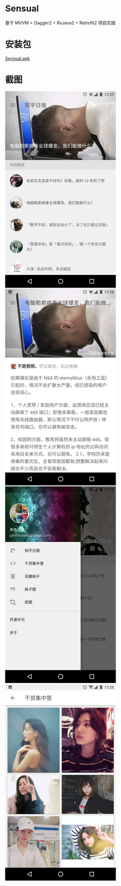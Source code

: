 # Sensual
基于 MVVM + Dagger2 + RxJava2 + Retrofit2 项目实践

# 安装包
[Sensual.apk](https://raw.githubusercontent.com/gavinxxxxxx/Sensual/master/apk/Sensual.apk)

# 截图
![](https://raw.githubusercontent.com/gavinxxxxxx/Sensual/master/art/01.jpg)
![](https://raw.githubusercontent.com/gavinxxxxxx/Sensual/master/art/02.jpg)
![](https://raw.githubusercontent.com/gavinxxxxxx/Sensual/master/art/03.jpg)
![](https://raw.githubusercontent.com/gavinxxxxxx/Sensual/master/art/04.jpg)
